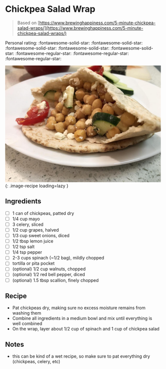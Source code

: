<!-- Needs Manual Review -->

# Chickpea Salad Wrap

> Based on [https://www.brewinghappiness.com/5-minute-chickpea-salad-wraps/](https://www.brewinghappiness.com/5-minute-chickpea-salad-wraps/)

<!-- {cts} rating=2; (User can specify rating on scale of 1-5) -->
Personal rating: :fontawesome-solid-star: :fontawesome-solid-star: :fontawesome-solid-star: :fontawesome-solid-star: :fontawesome-solid-star: :fontawesome-regular-star: :fontawesome-regular-star: :fontawesome-regular-star:
<!-- {cte} -->

<!-- {cts} name_image=chickpea_salad_wrap.jpeg; (User can specify image name) -->
![chickpea_salad_wrap.jpeg](./chickpea_salad_wrap.jpeg){: .image-recipe loading=lazy }
<!-- {cte} -->

## Ingredients

* [ ] 1 can of chickpeas, patted dry
* [ ] 1/4 cup mayo
* [ ] 3 celery, sliced
* [ ] 1/2 cup grapes, halved
* [ ] 1/3 cup sweet onions, diced
* [ ] 1/2 tbsp lemon juice
* [ ] 1/2 tsp salt
* [ ] 1/4 tsp pepper
* [ ] 2-3 cups spinach (~1/2 bag), mildly chopped
* [ ] tortilla or pita pocket
* [ ] (optional) 1/2 cup walnuts, chopped
* [ ] (optional) 1/2 red bell pepper, diced
* [ ] (optional) 1.5 tbsp scallion, finely chopped

## Recipe

* Pat chickpeas dry, making sure no excess moisture remains from washing them
* Combine all ingredients in a medium bowl and mix until everything is well combined
* On the wrap, layer about 1/2 cup of spinach and 1 cup of chickpea salad

## Notes

* this can be kind of a wet recipe, so make sure to pat everything dry (chickpeas, celery, etc)
